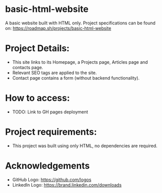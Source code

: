 # basic-html-website
A basic website built with HTML only.
Project specifications can be found on: https://roadmap.sh/projects/basic-html-website

# Project Details:
- This site links to its Homepage, a Projects page, Articles page and contacts page.
- Relevant SEO tags are applied to the site.
- Contact page contains a form (without backend functionality).

# How to access:
- TODO: Link to GH pages deployment

# Project requirements:
- This project was built using only HTML, no dependencies are required.

# Acknowledgements
- GitHub Logo: https://github.com/logos
- LinkedIn Logo: https://brand.linkedin.com/downloads